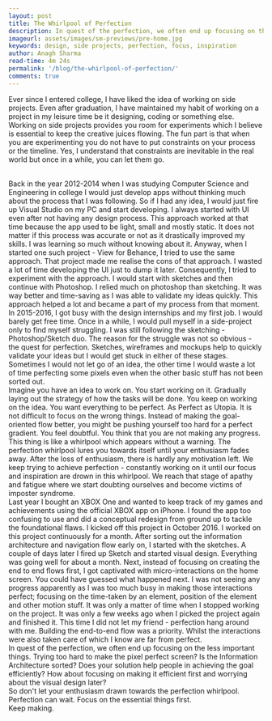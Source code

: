 ```yaml
---
layout: post
title: The Whirlpool of Perfection
description: In quest of the perfection, we often end up focusing on the less important things. Trying too hard to make the pixel perfect screen? Is the Information Architecture sorted? Does your solution help people in achieving the goal efficiently? How about focusing on making it efficient first and worrying about the visual design later? Find out more in the article.
imageurl: assets/images/sm-previews/pre-home.jpg
keywords: design, side projects, perfection, focus, inspiration
author: Anagh Sharma
read-time: 4m 24s
permalink: '/blog/the-whirlpool-of-perfection/'
comments: true
---
```


Ever since I entered college, I have liked the idea of working on side projects. Even after graduation, I have maintained my habit of working on a project in my leisure time be it designing, coding or something else. Working on side projects provides you room for experiments which I believe is essential to keep the creative juices flowing.  The fun part is that when you are experimenting you do not have to put constraints on your process or the timeline. Yes, I understand that constraints are inevitable in the real world but once in a while, you can let them go.

<br>
Back in the year 2012-2014 when I was studying Computer Science and Engineering in college I would just develop apps without thinking much about the process that I was following. So if I had any idea, I would just fire up Visual Studio on my PC and start developing. I always started with UI even after not having any design process. This approach worked at that time because the app used to be light, small and mostly static. It does not matter if this process was accurate or not as it drastically improved my skills. I was learning so much without knowing about it. Anyway, when I started one such project - View for Behance, I tried to use the same approach. That project made me realise the cons of that approach. I wasted a lot of time developing the UI just to dump it later. Consequently, I tried to experiment with the approach. I would start with sketches and then continue with Photoshop. I relied much on photoshop than sketching. It was way better and time-saving as I was able to validate my ideas quickly. This approach helped a lot and became a part of my process from that moment.

<br>
In 2015-2016, I got busy with the design internships and my first job. I would barely get free time. Once in a while, I would pull myself in a side-project only to find myself struggling. I was still following the sketching - Photoshop/Sketch duo. The reason for the struggle was not so obvious - the quest for perfection. Sketches, wireframes and mockups help to quickly validate your ideas but I would get stuck in either of these stages. Sometimes I would not let go of an idea, the other time I would waste a lot of time perfecting some pixels even when the other basic stuff has not been sorted out.

<br>
Imagine you have an idea to work on. You start working on it. Gradually laying out the strategy of how the tasks will be done. You keep on working on the idea. You want everything to be perfect. As Perfect as Utopia. It is not difficult to focus on the wrong things. Instead of making the goal-oriented flow better, you might be pushing yourself too hard for a perfect gradient. You feel doubtful. You think that you are not making any progress. This thing is like a whirlpool which appears without a warning. The perfection whirlpool lures you towards itself until your enthusiasm fades away. After the loss of enthusiasm, there is hardly any motivation left. We keep trying to achieve perfection - constantly working on it until our focus and inspiration are drown in this whirlpool. We reach that stage of apathy and fatigue where we start doubting ourselves and become victims of imposter syndrome.

<br>
Last year I bought an XBOX One and wanted to keep track of my games and achievements using the official XBOX app on iPhone. I found the app too confusing to use and did a conceptual redesign from ground up to tackle the foundational flaws. I kicked off this project in October 2016. I worked on this project continuously for a month. After sorting out the information architecture and navigation flow early on, I started with the sketches. A couple of days later I fired up Sketch and started visual design. Everything was going well for about a month. Next, instead of focusing on creating the end to end flows first, I got captivated with micro-interactions on the home screen. You could have guessed what happened next. I was not seeing any progress apparently as I was too much busy in making those interactions perfect; focusing on the time-taken by an element, position of the element and other motion stuff. It was only a matter of time when I stopped working on the project. It was only a few weeks ago when I picked the project again and finished it. This time I did not let my friend - perfection hang around with me. Building the end-to-end flow was a priority. Whilst the interactions were also taken care of which I know are far from perfect.

<br>
In quest of the perfection, we often end up focusing on the less important things. Trying too hard to make the pixel perfect screen? Is the Information Architecture sorted? Does your solution help people in achieving the goal efficiently? How about focusing on making it efficient first and worrying about the visual design later? 

<br>
So don't let your enthusiasm drawn towards the perfection whirlpool. Perfection can wait. Focus on the essential things first.

<br>
Keep making.